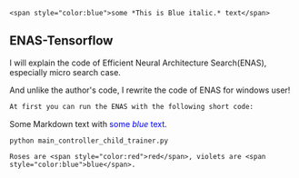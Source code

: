 ```
<span style="color:blue">some *This is Blue italic.* text</span>
```
## ENAS-Tensorflow

I will explain the code of Efficient Neural Architecture Search(ENAS), especially micro search case.

And unlike the author's code, I rewrite the code of ENAS  for windows user!

```tex
At first you can run the ENAS with the following short code:
```
Some Markdown text with <span style="color:blue">some *blue* text</span>.
```
python main_controller_child_trainer.py
```
```
Roses are <span style="color:red">red</span>, violets are <span style="color:blue">blue</span>.
```
